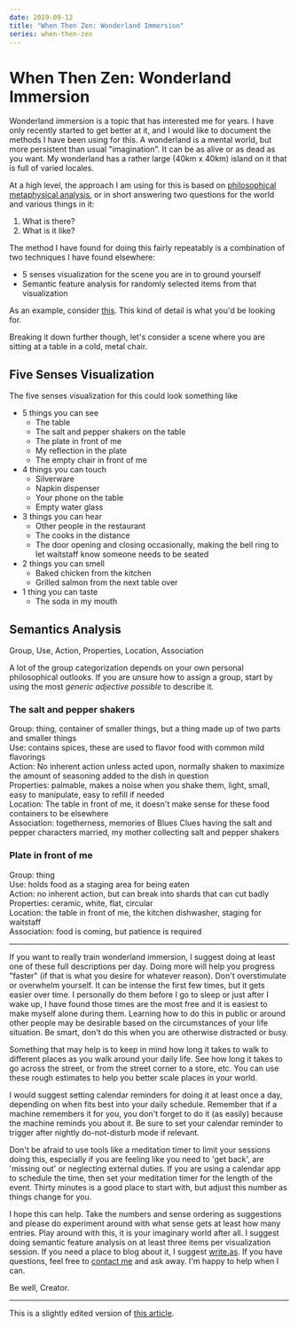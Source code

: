 ```yaml
---
date: 2019-09-12
title: "When Then Zen: Wonderland Immersion"
series: when-then-zen
---
```


# When Then Zen: Wonderland Immersion

Wonderland immersion is a topic that has interested me for years. I have only recently started to get better at it, and I would like to document the methods I have been using for this. A wonderland is a mental world, but more persistent than usual "imagination". It can be as alive or as dead as you want. My wonderland has a rather large (40km x 40km) island on it that is full of varied locales.

At a high level, the approach I am using for this is based on [philosophical metaphysical analysis](https://en.m.wikipedia.org/wiki/Metaphysics), or in short answering two questions for the world and various things in it:

1. What is there?
2. What is it like?

The method I have found for doing this fairly repeatably is a combination of two techniques I have found elsewhere:

* 5 senses visualization for the scene you are in to ground yourself
* Semantic feature analysis for randomly selected items from that visualization

As an example, consider [this](https://write.as/ma-insa/ma-insa-sense-visualization-morning-1-1-2019). This kind of detail is what you'd be looking for. 

Breaking it down further though, let's consider a scene where you are sitting at a table in a cold, metal chair.

## Five Senses Visualization

The five senses visualization for this could look something like

* 5 things you can see
    * The table
    * The salt and pepper shakers on the table
    * The plate in front of me
    * My reflection in the plate
    * The empty chair in front of me
* 4 things you can touch
    * Silverware
    * Napkin dispenser
    * Your phone on the table
    * Empty water glass
* 3 things you can hear
    * Other people in the restaurant
    * The cooks in the distance
    * The door opening and closing occasionally, making the bell ring to let waitstaff know someone needs to be seated
* 2 things you can smell
    * Baked chicken from the kitchen
    * Grilled salmon from the next table over
* 1 thing you can taste
    * The soda in my mouth

## Semantics Analysis

Group, Use, Action, Properties, Location, Association

A lot of the group categorization depends on your own personal philosophical outlooks. If you are unsure how to assign a group, start by using the most _generic adjective possible_ to describe it.

### The salt and pepper shakers

Group: thing, container of smaller things, but a thing made up of two parts and smaller things  
Use: contains spices, these are used to flavor food with common mild flavorings  
Action: No inherent action unless acted upon, normally shaken to maximize the amount of seasoning added to the dish in question  
Properties: palmable, makes a noise when you shake them, light, small, easy to manipulate, easy to refill if needed  
Location: The table in front of me, it doesn't make sense for these food containers to be elsewhere  
Association: togetherness, memories of Blues Clues having the salt and pepper characters married, my mother collecting salt and pepper shakers

### Plate in front of me

Group: thing  
Use: holds food as a staging area for being eaten  
Action: no inherent action, but can break into shards that can cut badly  
Properties: ceramic, white, flat, circular  
Location: the table in front of me, the kitchen dishwasher, staging for waitstaff  
Association: food is coming, but patience is required

---

If you want to really train wonderland immersion, I suggest doing at least one of these full descriptions per day. Doing more will help you progress "faster" (if that is what you desire for whatever reason). Don't overstimulate or overwhelm yourself. It can be intense the first few times, but it gets easier over time. I personally do them before I go to sleep or just after I wake up, I have found those times are the most free and it is easiest to make myself alone during them. Learning how to do this in public or around other people may be desirable based on the circumstances of your life situation. Be smart, don't do this when you are otherwise distracted or busy.

Something that may help is to keep in mind how long it takes to walk to different places as you walk around your daily life. See how long it takes to go across the street, or from the street corner to a store, etc. You can use these rough estimates to help you better scale places in your world.

I would suggest setting calendar reminders for doing it at least once a day, depending on when fits best into your daily schedule. Remember that if a machine remembers it for you, you don't forget to do it (as easily) because the machine reminds you about it. Be sure to set your calendar reminder to trigger after nightly do-not-disturb mode if relevant.

Don't be afraid to use tools like a meditation timer to limit your sessions doing this, especially if you are feeling like you need to 'get back', are 'missing out' or neglecting external duties. If you are using a calendar app to schedule the time, then set your meditation timer for the length of the event. Thirty minutes is a good place to start with, but adjust this number as things change for you.

I hope this can help. Take the numbers and sense ordering as suggestions and please do experiment around with what sense gets at least how many entries. Play around with this, it is your imaginary world after all. I suggest doing semantic feature analysis on at least three items per visualization session. If you need a place to blog about it, I suggest [write.as](https://write.as). If you have questions, feel free to [contact me](/contact) and ask away. I'm happy to help when I can.

Be well, Creator.

---

This is a slightly edited version of [this article](https://when-then-zen.christine.website/skills/paracosm-immerson).
